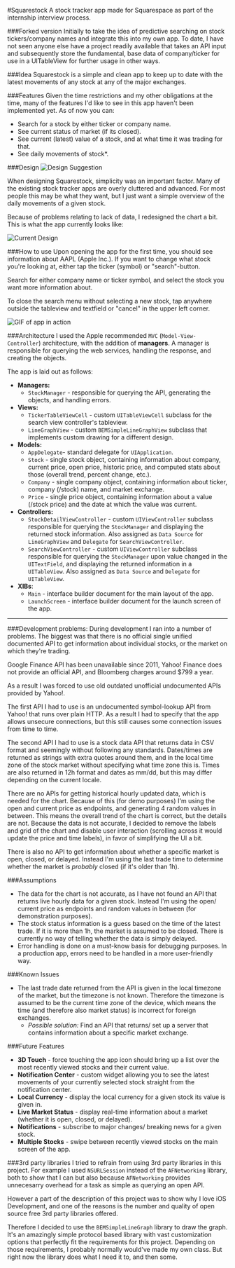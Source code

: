 #Squarestock
A stock tracker app made for Squarespace as part of the internship interview process.

###Forked version
Initially to take the idea of predictive searching on stock tickers/company names and integrate this into my own app. To date, I have not seen anyone else have a project readily available that takes an API input and subsequently store the fundamental, base data of company/ticker for use in a UITableView for further usage in other ways.

###Idea
Squarestock is a simple and clean app to keep up to date with the latest movements of any stock at any of the major exchanges. 

###Features
Given the time restrictions and my other obligations at the time, many of the features I'd like to see in this app haven't been implemented yet. As of now you can:

* Search for a stock by either ticker or company name.
* See current status of market (if its closed).
* See current (latest) value of a stock, and at what time it was trading for that.
* See daily movements of stock*. 

###Design
![Design Suggestion](design1.png)

When designing Squarestock, simplicity was an important factor. Many of the existing stock tracker apps are overly cluttered and advanced. For most people this may be what they want, but I just want a simple overview of the daily movements of a given stock.

Because of problems relating to lack of data, I redesigned the chart a bit. This is what the app currently looks like:

![Current Design](design2.png)

###How to use
Upon opening the app for the first time, you should see information about AAPL (Apple Inc.). If you want to change what stock you're looking at, either tap the ticker (symbol) or "search"-button.

Search for either company name or ticker symbol, and select the stock you want more information about. 

To close the search menu without selecting a new stock, tap anywhere outside the tableview and textfield or "cancel" in the upper left corner.

![GIF of app in action](squarestock.gif)

###Architecture
I used the Apple recommended `MVC` (`Model-View-Controller`) architecture, with the addition of **managers**. A manager is responsible for querying the web services, handling the response, and creating the objects.

The app is laid out as follows:

* **Managers:**
	* `StockManager` - responsible for querying the API, generating the objects, and handling errors.
* **Views:**
	* `TickerTableViewCell` - custom `UITableViewCell` subclass for the search view controller's tableview.
	* `LineGraphView` - custom `BEMSimpleLineGraphView` subclass that implements custom drawing for a different design.
* **Models:**
	* `AppDelegate`- standard delegate for `UIApplication`.
	* `Stock` - single stock object, containing information about company, current price, open price, historic price, and computed stats about those (overall trend, percent change, etc.).
	* `Company` - single company object, containing information about ticker, company (/stock) name, and market exchange.
	* `Price` - single price object, containing information about a value (/stock price) and the date at which the value was current.
* **Controllers:**
	* `StockDetailViewController` - custom `UIViewController` subclass responsible for querying the `StockManager` and displaying the returned stock information. Also assigned as `Data Source` for `LineGraphView` and `Delegate` for `SearchViewController`. 
	* `SearchViewController` - custom `UIViewController` subclass responsible for querying the `StockManager` upon value changed in the `UITextField`, and displaying the returned information in a `UITableView`. Also assigned as `Data Source` and `Delegate` for `UITableView`.
* **XIBs**:
	* `Main` - interface builder document for the main layout of the app.
	* `LaunchScreen` - interface builder document for the launch screen of the app.


---

###Development problems:
During development I ran into a number of problems. The biggest was that there is no official single unified documented API to get information about individual stocks, or the market on which they're trading.

Google Finance API has been unavailable since 2011, Yahoo! Finance does not provide an official API, and Bloomberg charges around $799 a year. 

As a result I was forced to use old outdated unofficial undocumented APIs provided by Yahoo!.

The first API I had to use is an undocumented symbol-lookup API from Yahoo! that runs over plain HTTP. As a result I had to specify that the app allows unsecure connections, but this still causes some connection issues from time to time.

The second API I had to use is a stock data API that returns data in CSV format and seemingly without  following any standards. Dates/times are returned as strings with extra quotes around them, and in the local time zone of the stock market without specifying what time zone this is. Times are also returned in 12h format and dates as mm/dd, but this may differ depending on the current locale.

There are no APIs for getting historical hourly updated data, which is needed for the chart. Because of this (for demo purposes) I'm using the open and current price as endpoints, and generating 4 random values in between. This means the overall trend of the chart is correct, but the details are not. Because the data is not accurate, I decided to remove the labels and grid of the chart and disable user interaction (scrolling across it would update the price and time labels), in favor of simplifying the UI a bit.

There is also no API to get information about whether a specific market is open, closed, or delayed. Instead I'm using the last trade time to determine whether the market is *probably* closed (if it's older than 1h).

###Assumptions
* The data for the chart is not accurate, as I have not found an API that returns live hourly data for a given stock. Instead I'm using the open/ current price as endpoints and random values in between (for demonstration purposes).
* The stock status information is a guess based on the time of the latest trade. If it is more than 1h, the market is assumed to be closed. There is currently no way of telling whether the data is simply delayed. 
* Error handling is done on a must-know basis for debugging purposes. In a production app, errors need to be handled in a more user-friendly way. 

###Known Issues
* The last trade date returned from the API is given in the local timezone of the market, but the timezone is not known. Therefore the timezone is assumed to be the current time zone of the device, which means the time (and therefore also market status) is incorrect for foreign exchanges.
	* *Possible solution:* Find an API that returns/ set up a server that contains information about a specific market exchange.

###Future Features
* **3D Touch** - force touching the app icon should bring up a list over the most recently viewed stocks and their current value.
* **Notification Center** - custom widget allowing you to see the latest movements of your currently selected stock straight from the notification center.
* **Local Currency** - display the local currency for a given stock its value is given in.
* **Live Market Status** - display real-time information about a market (whether it is open, closed, or delayed). 
* **Notifications** - subscribe to major changes/ breaking news for a given stock.
* **Multiple Stocks** - swipe between recently viewed stocks on the main screen of the app. 

###3rd party libraries
I tried to refrain from using 3rd party libraries in this project. For example I used `NSURLSession` instead of the `AFNetworking` library, both to show that I can but also because `AFNetworking` provides unnecesarry overhead for a task as simple as querying an open API. 

However a part of the description of this project was to show why I love iOS Development, and one of the reasons is the number and quality of open source free 3rd party libraries offered. 

Therefore I decided to use the `BEMSimpleLineGraph` library to draw the graph. It's an amazingly simple protocol based library with vast customization options that perfectly fit the requirements for this project. Depending on those requirements, I probably normally would've made my own class. But right now the library does what I need it to, and then some. 
